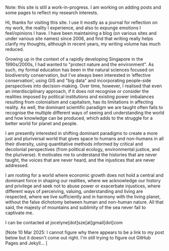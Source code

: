 Note: this site is still a work-in-progress. I am working on adding posts and some pages to reflect my research interests. 

Hi, thanks for visiting this site. I use it mostly as a journal for reflection on my work, the reality I experience, and also to expunge emotions I feel/opinions I have. I have been maintaining a blog (on various sites and under various site names) since 2006, and find that writing really helps clarify my thoughts, although in recent years, my writing volume has much reduced.

Growing up in the context of a rapidly developing Singapore in the 1990s/2000s, I had wanted to "protect nature and the environment". As such, my formal education has been in the natural sciences focused on biodiversity conservation, but I've always been interested in ‘effective conservation’, using GIS and "big data" and incorporating people-side perspectives into decision-making. Over time, however, I realised that even an interdisciplinary approach, if it does not recognise or consider the realities imposed by political institutions and existing power imbalances resulting from colonialism and capitalism, has its limitations in affecting reality. As well, the dominant scientific paradigm we are taught often fails to recognise the multiple different ways of seeing and understanding the world and how knowledge can be produced, which adds to the struggle for a better world for planet and people. 

I am presently interested in shifting dominant paradigms to create a more just and pluriversal world that gives space to humans and non-humans in all their diversity, using quantitative methods informed by critical and decolonial perspectives (from political ecology, environmental justice, and the pluriverse). It motivates me to understand the histories that are never taught, the voices that are never heard, and the injustices that are never addressed.

I am rooting for a world where economic growth does not hold a central and dominant force in shaping our realities, where we acknowledge our history and privilege and seek not to abuse power or exacerbate injustices, where different ways of perceiving, valuing, understanding and living are respected, where we live sufficiently and in harmony with the living planet, without the false dichotomy between human and non-human nature. All that said, the majesty of mountains and sublimity of the sea never fail to captivate me.

I can be contacted at jocelyne[dot]sze[at]gmail[dot]com


[Note 10 Mar 2025: I cannot figure why there appears to be a link to my post below but it doesn't come out right. I'm still trying to figure out GitHub Pages and Jekyll... ]
